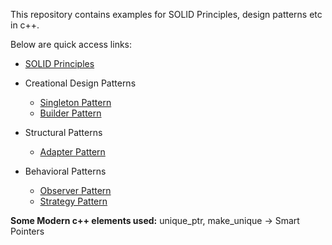 This repository contains examples for SOLID Principles, design patterns etc in c++.

Below are quick access links:

* [SOLID Principles](https://github.com/hibohra98/LLD/blob/main/SOLID/principles.md)

* Creational Design Patterns
  * [Singleton Pattern](https://github.com/hibohra98/LLD/blob/main/CreationalPatterns/singletonPattern.md)
  * [Builder Pattern](https://github.com/hibohra98/LLD/blob/main/CreationalPatterns/BuilderPattern.md)

* Structural Patterns
  * [Adapter Pattern](https://github.com/hibohra98/LLD/blob/main/StructuralPatterns/adapterpattern.md)

* Behavioral Patterns
  * [Observer Pattern](https://github.com/hibohra98/LLD/blob/main/BehavioralPatterns/ObserverPattern.md)
  * [Strategy Pattern](https://github.com/hibohra98/LLD/blob/main/BehavioralPatterns/strategyPattern.md)

**Some Modern c++ elements used:**
unique_ptr, make_unique -> Smart Pointers
